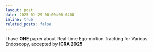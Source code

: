 ```yaml
---
layout: post
date: 2025-01-29 00:00:00-0400
inline: true
related_posts: false
---
```


I have **ONE** paper about Real-time Ego-motion Tracking for Various Endoscopy, accepted by **ICRA 2025**